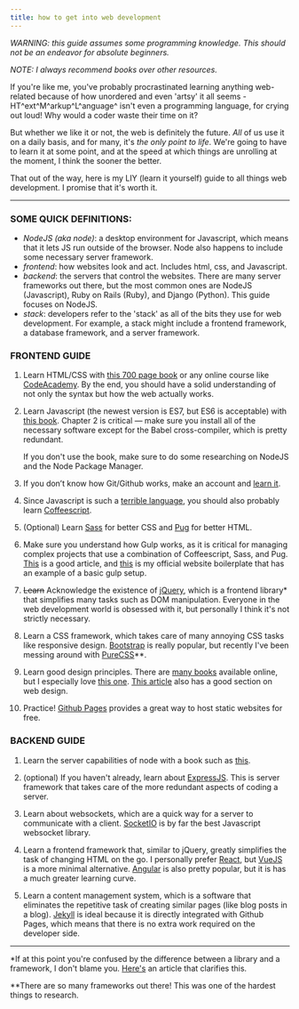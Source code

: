 ```yaml
---
title: how to get into web development
---
```


*WARNING: this guide assumes some programming knowledge. This should not be an endeavor for absolute beginners.*

*NOTE: I always recommend books over other resources.*

If you're like me, you've probably procrastinated learning anything web-related because of how unordered and even 'artsy' it all seems - HT^ext^M^arkup^L^anguage^ isn't even a programming language, for crying out loud! Why would a coder waste their time on it?  

But whether we like it or not, the web is definitely the future. *All* of us use it on a daily basis, and for many, it's *the only point to life*. We're going to have to learn it at some point, and at the speed at which things are unrolling at the moment, I think the sooner the better. 

That out of the way, here is my LIY (learn it yourself) guide to all things web development. I promise that it's worth it.

---

### SOME QUICK DEFINITIONS:

* *NodeJS (aka node)*: a desktop environment for Javascript, which means that it lets JS run outside of the browser. Node also happens to include some necessary server framework.
* *frontend*: how websites look and act. Includes html, css, and Javascript.
* *backend*: the servers that control the websites. There are many server frameworks out there, but the most common ones are NodeJS (Javascript), Ruby on Rails (Ruby), and Django (Python). This guide focuses on NodeJS.
* *stack*: developers refer to the 'stack' as all of the bits they use for web development. For example, a stack might include a frontend framework, a database framework, and a server framework. 

### FRONTEND GUIDE 

1. Learn HTML/CSS with [this 700 page book](http://shop.oreilly.com/product/0636920023494.do) or any online course like [CodeAcademy](https://www.codecademy.com/learn/learn-html-css). By the end, you should have a solid understanding of not only the syntax but how the web actually works.

2. Learn Javascript (the newest version is ES7, but ES6 is acceptable) with [this book](http://shop.oreilly.com/product/0636920035534.do). Chapter 2 is critical — make sure you install all of the necessary software except for the Babel cross-compiler, which is pretty redundant.  

   If you don't use the book, make sure to do some researching on NodeJS and the Node Package Manager.

3. If you don’t know how Git/Github works, make an account and [learn it](https://git-scm.com/book/en/v2).

4. Since Javascript is such a [terrible language](http://walkercoderanger.com/blog/2014/02/Javascript-minefield/), you should also probably learn [Coffeescript](http://coffeescript.org/v2/).

5. (Optional) Learn [Sass](http://sass-lang.com/guide) for better CSS and [Pug](https://pugjs.org/api/getting-started.html) for better HTML.

6. Make sure you understand how Gulp works, as it is critical for managing complex projects that use a combination of Coffeescript, Sass, and Pug.  [This](https://code.lengstorf.com/ggbw-slides/#/37) is a good article, and [this](https://github.com/jetmate/website_boilerplate) is my official website boilerplate that has an example of a basic gulp setup.

7. ~~Learn~~ Acknowledge the existence of [jQuery](https://jquery.com/), which is a frontend library* that simplifies many tasks such as DOM manipulation. Everyone in the web development world is obsessed with it, but personally I think it's not strictly necessary.  

8. Learn a CSS framework, which takes care of many annoying CSS tasks like responsive design. [Bootstrap](https://v4-alpha.getbootstrap.com/) is really popular, but recently I've been messing around with [PureCSS](https://purecss.io/)**.

9. Learn good design principles. There are [many books](https://www.designforfounders.com/learn-design/) available online, but I especially love [this one](https://www.amazon.com/Dont-Make-Think-Revisited-Usability/dp/0321965515). [This article](https://medium.freecodecamp.com/what-to-learn-in-2017-if-youre-a-frontend-developer-b6cfef46effd) also has a good section on web design.

10. Practice! [Github Pages](https://pages.github.com/) provides a great way to host static websites for free. 

### BACKEND GUIDE

1. Learn the server capabilities of node with a book such as [this](http://shop.oreilly.com/product/0636920032977.do).

2. (optional) If you haven't already, learn about [ExpressJS](https://expressjs.com/). This is server framework that takes care of the more redundant aspects of coding a server.

3. Learn about websockets, which are a quick way for a server to communicate with a client. [SocketIO](https://socket.io/) is by far the best Javascript websocket library.

4. Learn a frontend framework that, similar to jQuery, greatly simplifies the task of changing HTML on the go. I personally prefer [React](https://facebook.github.io/react/), but [VueJS](https://vuejs.org/) is a more minimal alternative. [Angular](https://angular.io/) is also pretty popular, but it is has a much greater learning curve.

5. Learn a content management system, which is a software that eliminates the repetitive task of creating similar pages (like blog posts in a blog). [Jekyll](https://jekyllrb.com/) is ideal because it is directly integrated with Github Pages, which means that there is no extra work required on the developer side.

---

*If at this point you're confused by the difference between a library and a framework, I don't blame you. [Here's](http://www.programcreek.com/2011/09/what-is-the-difference-between-a-java-library-and-a-framework/) an article that clarifies this.

**There are so many frameworks out there! This was one of the hardest things to research.